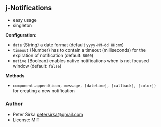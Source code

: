 ## j-Notifications

- easy usage
- singleton

__Configuration__:

- `date` {String} a date format (default `yyyy-MM-dd HH:mm`)
- `timeout` {Number} has to contain a timeout (milliseconds) for the expiration of notification (default: `8000`)
- `native` {Boolean} enables native notifications when is not focused window (default: `false`)

__Methods__
- `component.append(icon, message, [datetime], [callback], [color])` for creating a new notification

### Author

- Peter Širka <petersirka@gmail.com>
- License: MIT
